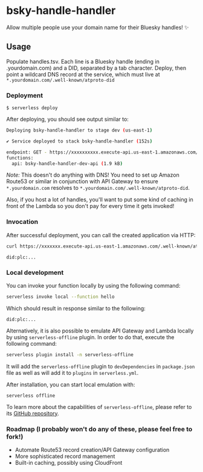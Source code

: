 <!--
title: 'Bluesky Handle Resolver'
description: 'Put this on a wildcard subdomain and populate handles.tsv with Bluesky handles and DIDs to allow multiple people to set their Bluesky handle to your domain'
framework: v3
platform: AWS
language: nodeJS
authorLink: 'https://github.com/aendra-rininsland'
authorName: 'Ændra Rininsland'
authorAvatar: 'https://avatars.githubusercontent.com/u/185041?v=4'
-->

# bsky-handle-handler

Allow multiple people use your domain name for their Bluesky handles! :sparkles:

## Usage

Populate handles.tsv. Each line is a Bluesky handle (ending in .yourdomain.com) and a DID, separated by a tab character.
Deploy, then point a wildcard DNS record at the service, which must live at `*.yourdomain.com/.well-known/atproto-did`

### Deployment

```
$ serverless deploy
```

After deploying, you should see output similar to:

```bash
Deploying bsky-handle-handler to stage dev (us-east-1)

✔ Service deployed to stack bsky-handle-handler (152s)

endpoint: GET - https://xxxxxxxxxx.execute-api.us-east-1.amazonaws.com/
functions:
  api: bsky-handle-handler-dev-api (1.9 kB)
```

*Note:* This doesn't do anything with DNS! You need to set up Amazon Route53 or similar
in conjunction with API Gateway to ensure `*.yourdomain.com` resolves to `*.yourdomain.com/.well-known/atproto-did`.

Also, if you host a lot of handles, you'll want to put some kind of caching in front of the Lambda so you don't
pay for every time it gets invoked!

### Invocation

After successful deployment, you can call the created application via HTTP:

```bash
curl https://xxxxxxx.execute-api.us-east-1.amazonaws.com/.well-known/atproto-did
```

```
did:plc:...
```

### Local development

You can invoke your function locally by using the following command:

```bash
serverless invoke local --function hello
```

Which should result in response similar to the following:

```
did:plc:...
```


Alternatively, it is also possible to emulate API Gateway and Lambda locally by using `serverless-offline` plugin. In order to do that, execute the following command:

```bash
serverless plugin install -n serverless-offline
```

It will add the `serverless-offline` plugin to `devDependencies` in `package.json` file as well as will add it to `plugins` in `serverless.yml`.

After installation, you can start local emulation with:

```
serverless offline
```

To learn more about the capabilities of `serverless-offline`, please refer to its [GitHub repository](https://github.com/dherault/serverless-offline).


### Roadmap (I probably won't do any of these, please feel free to fork!)
- Automate Route53 record creation/API Gateway configuration
- More sophisticated record management
- Built-in caching, possibly using CloudFront